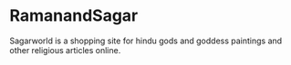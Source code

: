 # RamanandSagar
Sagarworld is a shopping site for hindu gods and goddess paintings and other religious articles online.
